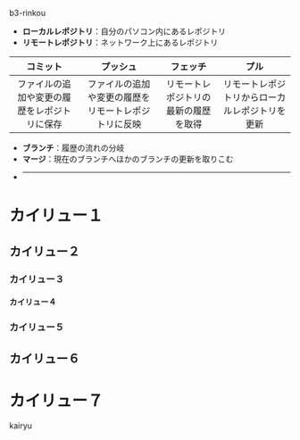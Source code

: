 b3-rinkou

- __ローカルレポジトリ__：自分のパソコン内にあるレポジトリ
- __リモートレポジトリ__：ネットワーク上にあるレポジトリ
 
 | __コミット__ | __プッシュ__ | __フェッチ__ | __プル__ |
  |:---------:|:----------:|:---------:|:--------:|
  |ファイルの追加や変更の履歴をレポジトリに保存|ファイルの追加や変更の履歴をリモートレポジトリに反映|リモートレポジトリの最新の履歴を取得|リモートレポジトリからローカルレポジトリを更新|
- __ブランチ__：履歴の流れの分岐
- __マージ__：現在のブランチへほかのブランチの更新を取りこむ
- ___

# カイリュー１
## カイリュー２
### カイリュー３
#### カイリュー４
### カイリュー５
## カイリュー６
# カイリュー７

kairyu